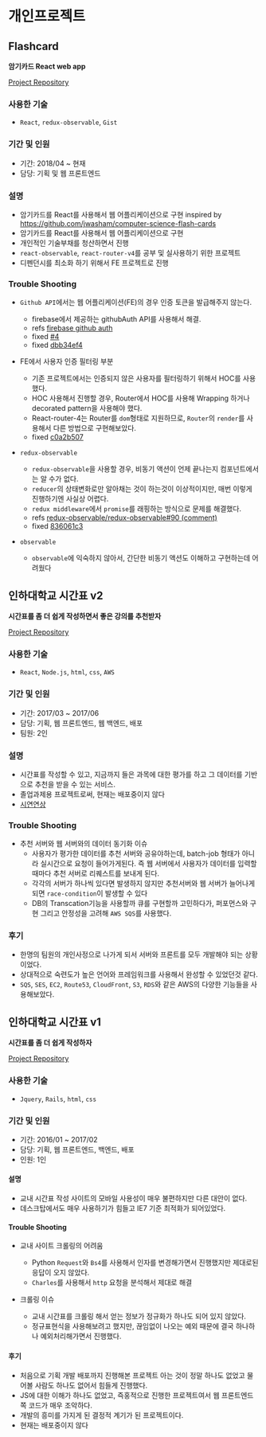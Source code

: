 # 개인프로젝트


## Flashcard

**암기카드 React web app**

[Project Repository](https://github.com/cannalee90/flash-card)

### 사용한 기술

- `React`, `redux-observable`, `Gist`

### 기간 및 인원

- 기간: 2018/04 ~ 현재
- 담당: 기획 및 웹 프론트엔드

### 설명
- 암기카드를 React를 사용해서 웹 어플리케이션으로 구현 inspired by https://github.com/jwasham/computer-science-flash-cards
- 암기카드를 React를 사용해서 웹 어플리케이션으로 구현
- 개인적인 기술부채를 청산하면서 진행
- `react-observable`, `react-router-v4`를 공부 및 실사용하기 위한 프로젝트
- 디펜던시를 최소화 하기 위해서 FE 프로젝트로 진행

### Trouble Shooting
- `Github API`에서는 웹 어플리케이션(FE)의 경우 인증 토큰을 발급해주지 않는다.
  - firebase에서 제공하는 githubAuth API를 사용해서 해결.
  - refs [firebase github auth](https://firebase.google.com/docs/auth/web/github-auth)
  - fixed [#4](https://github.com/cannalee90/flash-card/pull/4)
  - fixed [dbb34ef4](https://github.com/cannalee90/flash-card/commit/dbb34ef4af2cb3bf2379c956dccff382db2a07f6)

- FE에서 사용자 인증 필터링 부분
  - 기존 프로젝트에서는 인증되지 않은 사용자를 필터링하기 위해서 HOC를 사용했다.
  - HOC 사용해서 진행할 경우, Router에서 HOC를 사용해 Wrapping 하거나 decorated pattern을 사용해야 했다.
  - React-router-4는 Router를 `dom`형태로 지원하므로, `Router`의 `render`를 사용해서 다른 방법으로 구현해보았다.
  - fixed [c0a2b507](https://github.com/cannalee90/flash-card/commit/c0a2b5071e72863935b9e26156f0e337f8b75783)

- `redux-observable`
  - `redux-observable`을 사용할 경우, 비동기 액션이 언제 끝나는지 컴포넌트에서는 알 수가 없다.
  - `reducer`의 상태변화로만 알아채는 것이 하는것이 이상적이지만, 매번 이렇게 진행하기엔 사실상 어렵다.
  - `redux middleware`에서 `promise`를 래핑하는 방식으로 문제를 해결했다.
  - refs [redux-observable/redux-observable#90 (comment)](https://github.com/redux-observable/redux-observable/issues/90#issuecomment-237331721)
  - fixed [836061c3](https://github.com/cannalee90/flash-card/commit/836061c3fbb7b10310a78d183771a4c482e41825)

- `observable`
  - `observable`에 익숙하지 않아서, 간단한 비동기 액션도 이해하고 구현하는데 어려웠다



## 인하대학교 시간표 v2

**시간표를 좀 더 쉽게 작성하면서 좋은 강의를 추천받자**

[Project Repository](https://github.com/cannalee90/inhatime)

### 사용한 기술

- `React`, `Node.js`, `html`, `css`, `AWS`


### 기간 및 인원

- 기간: 2017/03 ~ 2017/06
- 담당: 기획, 웹 프론트엔드, 웹 백엔드, 배포
- 팀원: 2인

### 설명

- 시간표를 작성할 수 있고, 지금까지 들은 과목에 대한 평가를 하고 그 데이터를 기반으로 추천을 받을 수 있는 서비스.
- 졸업과제용 프로젝트로써, 현재는 배포중이지 않다
- [시연연상](https://www.youtube.com/watch?v=NfAYpNKgrYk&feature=youtu.be)

### Trouble Shooting

- 추천 서버와 웹 서버와의 데이터 동기화 이슈
  - 사용자가 평가한 데이터를 추천 서버와 공유야하는데, batch-job 형태가 아니라 실시간으로 요청이 들어가게된다. 즉 웹 서버에서 사용자가 데이터를 입력할때마다 추천 서버로 리퀘스트를 보내게 된다.
  - 각각의 서버가 하나씩 있다면 발생하지 않지만 추천서버와 웹 서버가 늘어나게 되면 `race-condition`이 발생할 수 있다
  - DB의 Transcation기능을 사용할까 큐를 구현할까 고민하다가, 퍼포먼스와 구현 그리고 안정성을 고려해  `AWS SQS`를 사용했다.

### 후기

- 한명의 팀원의 개인사정으로 나가게 되서 서버와 프론트를 모두 개발해야 되는 상황이었다.
- 상대적으로 숙련도가 높은 언어와 프레임워크를 사용해서 완성할 수 있었던것 같다.
- `SQS`, `SES`, `EC2`, `Route53`, `CloudFront`, `S3`, `RDS`와 같은 AWS의 다양한 기능들을 사용해보았다.


## 인하대학교 시간표 v1

**시간표를 좀 더 쉽게 작성하자**

[Project Repository](https://github.com/cannalee90/inha-schedule)

### 사용한 기술

- `Jquery`, `Rails`, `html`, `css`

### 기간 및 인원 

- 기간: 2016/01 ~ 2017/02
- 담당: 기획, 웹 프론트엔드, 백엔드, 배포
- 인원: 1인

#### 설명
  - 교내 시간표 작성 사이트의 모바일 사용성이 매우 불편하지만 다른 대안이 없다.
  - 데스크탑에서도 매우 사용하기가 힘들고 IE7 기준 최적화가 되어있었다.

#### Trouble Shooting
  - 교내 사이트 크롤링의 어려움
    - Python `Request`와 `Bs4`를 사용해서 인자를 변경해가면서  진행했지만 제대로된 응답이 오지 않았다.
    - `Charles`를 사용해서 `http` 요청을 분석해서 제대로 해결

  - 크롤링 이슈
    - 교내 시간표를 크롤링 해서 얻는 정보가 정규화가 하나도 되어 있지 않았다.
    - 정규표현식을 사용해보려고 했지만, 끊임없이 나오는 예외 때문에 결국 하나하나 예외처리해가면서 진행했다.
  
#### 후기
  - 처음으로 기획 개발 배포까지 진행해본 프로젝트 아는 것이 정말 하나도 없었고 물어볼 사람도 하나도 없어서 힘들게 진행했다.
  - JS에 대한 이해가 하나도 없었고, 즉홍적으로 진행한 프로젝트여서 웹 프론트엔드쪽 코드가 매우 조악하다.
  - 개발의 흥미를 가지게 된 결정적 계기가 된 프로젝트이다.
  - 현재는 배포중이지 않다
